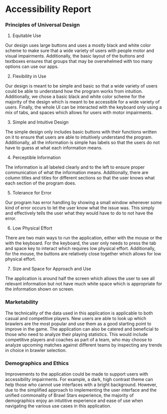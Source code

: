 # Accessibility Report

### Principles of Universal Design

1. Equitable Use

Our design uses large buttons and uses a mostly black and white color scheme to make sure that a wide variety of users with people motor and visual impairments. Additionally, the basic layout of the buttons and textboxes ensures that groups that may be overwhelmed with too many options can use our apps.

2. Flexibility in Use

Our design is meant to be simple and basic so that a wide variety of users could be able to understand how the program works from intuition. Additionally, we chose a basic black and white color scheme for the majority of the design which is meant to be accessible for a wide variety of users. Finally, the whole UI can be interacted with the keyboard only using a mix of tabs, and spaces which allows for users with motor impairments.

3. Simple and Intuitive Design

The simple design only includes basic buttons with their functions written on it to ensure that users are able to intuitively understand the program. Additionally, all the information is simple has labels so that the users do not have to guess at what each information means.

4. Perceptible Information

The information is all labeled clearly and to the left to ensure proper communication of what the information means. Additionally, there are column titles and titles for different sections so that the user knows what each section of the program does.

5. Tolerance for Error

Our program has error handling by showing a small window whenever some kind of error occurs to let the user know what the issue was. This simply and effectively tells the user what they would have to do to not have the error.

6. Low Physical Effort

There are two main ways to run the application, either with the mouse or the with the keyboard. For the keyboard, the user only needs to press the tab and space key to interact which requires low physical effort. Additionally, for the mouse, the buttons are relatively close together which allows for low physical effort.

7. Size and Space for Approach and Use

The application is around half the screen which allows the user to see all relevant information but not have much white space which is appropriate for the information shown on screen.

### Marketability

The technicality of the data used in this application is applicable to both casual and competitive players. New users are able to look up which brawlers are the most popular and use them as a good starting point to improve in the game. The application can also be catered and beneficial to those who need to analyze their playing statistics. This would include competitive players and coaches as part of a team, who may choose to analyze upcoming matches against different teams by inspecting any trends in choice in brawler selection.


### Demographics and Ethics
Improvements to the application could be made to support users with accessibility impairments. For example, a dark, high contrast theme can help those who cannot use interfaces with a bright background. However, due to the simplified approach to implementing the user interface and the unified commonality of Brawl Stars experience, the majority of demographics enjoy an intutitive experience and ease of use when navigating the various use cases in this application. 
